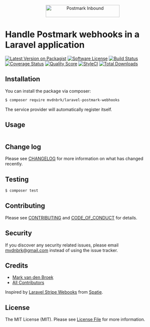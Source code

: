 <p align="center"><a href="https://postmarkapp.com" target="_blank"><img src="https://postmarkapp.com/images/logo.svg" alt="Postmark Inbound" width="240" height="40"></a>

# Handle Postmark webhooks in a Laravel application

[![Latest Version on Packagist][ico-version]][link-packagist]
[![Software License][ico-license]](LICENSE.md)
[![Build Status][ico-travis]][link-travis]
[![Coverage Status][ico-scrutinizer]][link-scrutinizer]
[![Quality Score][ico-code-quality]][link-code-quality]
[![StyleCI][ico-style-ci]][link-style-ci]
[![Total Downloads][ico-downloads]][link-downloads]

## Installation

You can install the package via composer:

``` bash
$ composer require mvdnbrk/laravel-postmark-webhooks
```

The service provider will automatically register itself.

## Usage

``` php

```

## Change log

Please see [CHANGELOG](CHANGELOG.md) for more information on what has changed recently.

## Testing

``` bash
$ composer test
```

## Contributing

Please see [CONTRIBUTING](CONTRIBUTING.md) and [CODE_OF_CONDUCT](CODE_OF_CONDUCT.md) for details.

## Security

If you discover any security related issues, please email mvdnbrk@gmail.com instead of using the issue tracker.

## Credits

- [Mark van den Broek][link-author]
- [All Contributors][link-contributors]

Inspired by [Laravel Stripe Webooks](https://github.com/spatie/laravel-stripe-webhooks) from [Spatie](https://spatie.be/).

## License

The MIT License (MIT). Please see [License File](LICENSE.md) for more information.

[ico-version]: https://img.shields.io/packagist/v/mvdnbrk/laravel-postmark-webhooks.svg?style=flat-square
[ico-license]: https://img.shields.io/badge/license-MIT-brightgreen.svg?style=flat-square
[ico-travis]: https://img.shields.io/travis/mvdnbrk/laravel-postmark-webhooks/master.svg?style=flat-square
[ico-scrutinizer]: https://img.shields.io/scrutinizer/coverage/g/mvdnbrk/laravel-postmark-webhooks.svg?style=flat-square
[ico-code-quality]: https://img.shields.io/scrutinizer/g/mvdnbrk/laravel-postmark-webhooks.svg?style=flat-square
[ico-style-ci]: https://styleci.io/repos/149487979/shield?branch=master
[ico-downloads]: https://img.shields.io/packagist/dt/mvdnbrk/laravel-postmark-webhooks.svg?style=flat-square

[link-packagist]: https://packagist.org/packages/mvdnbrk/laravel-postmark-webhooks
[link-travis]: https://travis-ci.org/mvdnbrk/laravel-postmark-webhooks
[link-scrutinizer]: https://scrutinizer-ci.com/g/mvdnbrk/laravel-postmark-webhooks/code-structure
[link-code-quality]: https://scrutinizer-ci.com/g/mvdnbrk/laravel-postmark-webhooks
[link-style-ci]: https://styleci.io/repos/149487979
[link-downloads]: https://packagist.org/packages/mvdnbrk/laravel-postmark-webhooks
[link-author]: https://github.com/mvdnbrk
[link-contributors]: ../../contributors
